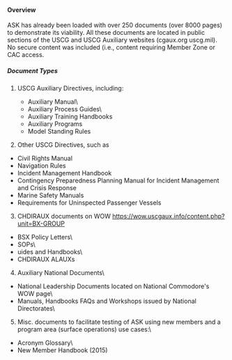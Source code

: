 
#### Overview
 ASK has already been loaded with over 250 documents (over 8000 pages) to demonstrate its viability. All these documents are located in public sections of the USCG and USCG Auxiliary websites (cgaux.org uscg.mil). No secure content was included (i.e., content requiring Member Zone or CAC access.

##### Document Types

1. USCG Auxiliary Directives, including:  
   - Auxiliary Manual\
   - Auxiliary Process Guides\
   - Auxiliary Training Handbooks
    - Auxiliary Programs 
   - Model Standing Rules

2. Other USCG Directives, such as
  - Civil Rights Manual
  - Navigation Rules
  - Incident Management Handbook
  - Contingency Preparedness Planning Manual for Incident Management and Crisis Response
  - Marine Safety Manuals
  - Requirements for Uninspected Passenger Vessels

3. CHDIRAUX documents on WOW https://wow.uscgaux.info/content.php?unit=BX-GROUP   
  - BSX Policy Letters\
  - SOPs\
  - uides and Handbooks\
  - CHDIRAUX ALAUXs

4. Auxiliary National Documents\
  - National Leadership Documents located on National Commodore's WOW page\  
  - Manuals, Handbooks FAQs and Workshops issued by National Directorates\

5. Misc. documents to facilitate testing of ASK using new members and a program area (surface operations) use cases:\
  - Acronym Glossary\
  - New Member Handbook (2015)